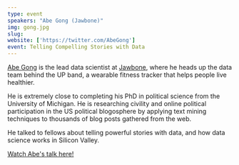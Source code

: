 ```yaml
---
type: event
speakers: "Abe Gong (Jawbone)"
img: gong.jpg
slug: 
website: ['https://twitter.com/AbeGong']
event: Telling Compelling Stories with Data
---
```

[Abe Gong](http://www.abegong.com/home) is the lead data scientist at [Jawbone](https://jawbone.com/), where he heads up the data team behind the UP band, a wearable fitness tracker that helps people live healthier. 

He is extremely close to completing his PhD in political science from the University of Michigan. He is researching civility and online political participation in the US political blogosphere by applying text mining techniques to thousands of blog posts gathered from the web.

He talked to fellows about telling powerful stories with data, and how data science works in Silicon Valley. 

<a href="http://www.youtube.com/watch?v=kuHPVa4FJgE" class="btn btn-huge btn-success btn-block btn-embossed">Watch Abe's talk here!</a>